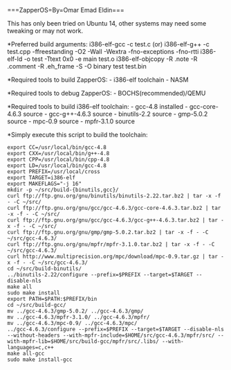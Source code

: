 ===ZapperOS=By=Omar Emad Eldin===

This has only been tried on Ubuntu 14, other systems may need some tweaking or may not work.

*Preferred build arguments:
	i386-elf-gcc -c test.c (or) i386-elf-g++ -c test.cpp -ffreestanding -O2 -Wall -Wextra -fno-exceptions -fno-rtti
	i386-elf-ld -o test -Ttext 0x0 -e main test.o
	i386-elf-objcopy -R .note -R .comment -R .eh_frame -S -O binary test test.bin

*Required tools to build ZapperOS:
	- i386-elf toolchain
	- NASM

*Required tools to debug ZapperOS:
	- BOCHS(recommended)/QEMU

*Required tools to build i386-elf toolchain:
	- gcc-4.8			installed
	- gcc-core-4.6.3 	source
	- gcc-g++-4.6.3		source
	- binutils-2.2 		source
	- gmp-5.0.2 		source
	- mpc-0.9 			source
	- mpfr-3.1.0 		source

*Simply execute this script to build the toolchain:

	export CC=/usr/local/bin/gcc-4.8
 	export CXX=/usr/local/bin/g++-4.8
	export CPP=/usr/local/bin/cpp-4.8
	export LD=/usr/local/bin/gcc-4.8
	export PREFIX=/usr/local/cross
	export TARGET=i386-elf
	export MAKEFLAGS="-j 16"
	mkdir -p ~/src/build-{binutils,gcc}/
	curl ftp://ftp.gnu.org/gnu/binutils/binutils-2.22.tar.bz2 | tar -x -f - -C ~/src/
	curl ftp://ftp.gnu.org/gnu/gcc/gcc-4.6.3/gcc-core-4.6.3.tar.bz2 | tar -x -f - -C ~/src/
	curl ftp://ftp.gnu.org/gnu/gcc/gcc-4.6.3/gcc-g++-4.6.3.tar.bz2 | tar -x -f - -C ~/src/
	curl ftp://ftp.gnu.org/gnu/gmp/gmp-5.0.2.tar.bz2 | tar -x -f - -C ~/src/gcc-4.6.3/
	curl ftp://ftp.gnu.org/gnu/mpfr/mpfr-3.1.0.tar.bz2 | tar -x -f - -C ~/src/gcc-4.6.3/
	curl http://www.multiprecision.org/mpc/download/mpc-0.9.tar.gz | tar -x -f - -C ~/src/gcc-4.6.3/
	cd ~/src/build-binutils/
	../binutils-2.22/configure --prefix=$PREFIX --target=$TARGET --disable-nls
	make all
	sudo make install
	export PATH=$PATH:$PREFIX/bin
	cd ~/src/build-gcc/
	mv ../gcc-4.6.3/gmp-5.0.2/ ../gcc-4.6.3/gmp/
	mv ../gcc-4.6.3/mpfr-3.1.0/ ../gcc-4.6.3/mpfr/
	mv ../gcc-4.6.3/mpc-0.9/ ../gcc-4.6.3/mpc/
	../gcc-4.6.3/configure --prefix=$PREFIX --target=$TARGET --disable-nls --without-headers --with-mpfr-include=$HOME/src/gcc-4.6.3/mpfr/src/ --with-mpfr-lib=$HOME/src/build-gcc/mpfr/src/.libs/ --with-languages=c,c++
	make all-gcc
	sudo make install-gcc